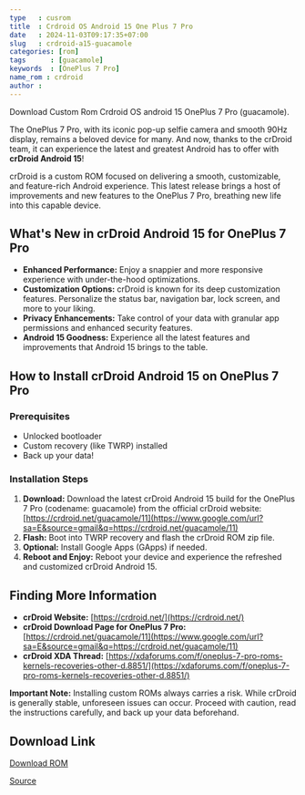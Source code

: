 ```yaml
---
type   : cusrom
title  : Crdroid OS Android 15 One Plus 7 Pro
date   : 2024-11-03T09:17:35+07:00
slug   : crdroid-a15-guacamole
categories: [rom]
tags      : [guacamole]
keywords  : [OnePlus 7 Pro]
name_rom : crdroid
author :
---
```


Download Custom Rom Crdroid OS android 15 OnePlus 7 Pro (guacamole).


The OnePlus 7 Pro, with its iconic pop-up selfie camera and smooth 90Hz display, remains a beloved device for many. And now, thanks to the crDroid team, it can experience the latest and greatest Android has to offer with **crDroid Android 15**\!

crDroid is a custom ROM focused on delivering a smooth, customizable, and feature-rich Android experience. This latest release brings a host of improvements and new features to the OnePlus 7 Pro, breathing new life into this capable device.

## What's New in crDroid Android 15 for OnePlus 7 Pro

  * **Enhanced Performance:** Enjoy a snappier and more responsive experience with under-the-hood optimizations.
  * **Customization Options:**  crDroid is known for its deep customization features. Personalize the status bar, navigation bar, lock screen, and more to your liking.
  * **Privacy Enhancements:** Take control of your data with granular app permissions and enhanced security features.
  * **Android 15 Goodness:**  Experience all the latest features and improvements that Android 15 brings to the table.

## How to Install crDroid Android 15 on OnePlus 7 Pro

### Prerequisites

  * Unlocked bootloader
  * Custom recovery (like TWRP) installed
  * Back up your data\!

### Installation Steps

1.  **Download:** Download the latest crDroid Android 15 build for the OnePlus 7 Pro (codename: guacamole) from the official crDroid website: [https://crdroid.net/guacamole/11](https://www.google.com/url?sa=E&source=gmail&q=https://crdroid.net/guacamole/11)
2.  **Flash:** Boot into TWRP recovery and flash the crDroid ROM zip file.
3.  **Optional:** Install Google Apps (GApps) if needed.
4.  **Reboot and Enjoy:** Reboot your device and experience the refreshed and customized crDroid Android 15.

## Finding More Information

  * **crDroid Website:** [https://crdroid.net/](https://crdroid.net/)
  * **crDroid Download Page for OnePlus 7 Pro:** [https://crdroid.net/guacamole/11](https://www.google.com/url?sa=E&source=gmail&q=https://crdroid.net/guacamole/11)
  * **crDroid XDA Thread:** [https://xdaforums.com/f/oneplus-7-pro-roms-kernels-recoveries-other-d.8851/](https://xdaforums.com/f/oneplus-7-pro-roms-kernels-recoveries-other-d.8851/)

**Important Note:** Installing custom ROMs always carries a risk. While crDroid is generally stable, unforeseen issues can occur.  Proceed with caution, read the instructions carefully, and back up your data beforehand.


## Download Link
[Download ROM](https://sourceforge.net/projects/crdroid/files/guacamole/11.x/)

[Source](https://crdroid.net/guacamole/11)

